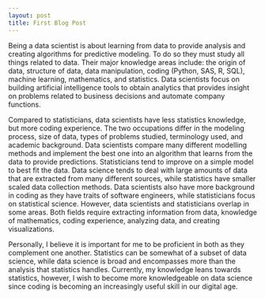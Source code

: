 ```yaml
---
layout: post
title: First Blog Post
---
```


Being a data scientist is about learning from data to provide analysis and creating algorithms for predictive modeling. To do so they must study all things related to data. Their major knowledge areas include: the origin of data, structure of data, data manipulation, coding (Python, SAS, R, SQL), machine learning, mathematics, and statistics. Data scientists focus on building artificial intelligence tools to obtain analytics that provides insight on problems related to business decisions and automate company functions. 

Compared to statisticians, data scientists have less statistics knowledge, but more coding experience. The two occupations differ in the modeling process, size of data, types of problems studied, terminology used, and academic background. Data scientists compare many different modelling methods and implement the best one into an algorithm that learns from the data to provide predictions. Statisticians tend to improve on a simple model to best fit the data. Data science tends to deal with large amounts of data that are extracted from many different sources, while statistics have smaller scaled data collection methods. Data scientists also have more background in coding as they have traits of software engineers, while statisticians focus on statistical science. However, data scientists and statisticians overlap in some areas. Both fields require extracting information from data, knowledge of mathematics, coding experience, analyzing data, and creating visualizations. 

Personally, I believe it is important for me to be proficient in both as they complement one another. Statistics can be somewhat of a subset of data science, while data science is broad and encompasses more than the analysis that statistics handles. Currently, my knowledge leans towards statistics, however, I wish to become more knowledgeable on data science since coding is becoming an increasingly useful skill in our digital age. 


